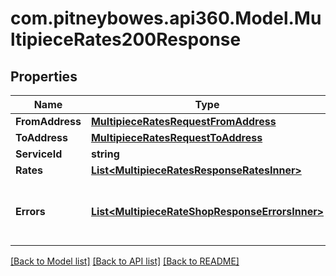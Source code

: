 # com.pitneybowes.api360.Model.MultipieceRates200Response

## Properties

Name | Type | Description | Notes
------------ | ------------- | ------------- | -------------
**FromAddress** | [**MultipieceRatesRequestFromAddress**](MultipieceRatesRequestFromAddress.md) |  | [optional] 
**ToAddress** | [**MultipieceRatesRequestToAddress**](MultipieceRatesRequestToAddress.md) |  | [optional] 
**ServiceId** | **string** | description | [optional] 
**Rates** | [**List&lt;MultipieceRatesResponseRatesInner&gt;**](MultipieceRatesResponseRatesInner.md) | description | [optional] 
**Errors** | [**List&lt;MultipieceRateShopResponseErrorsInner&gt;**](MultipieceRateShopResponseErrorsInner.md) | It display any error while getting rates | [optional] 

[[Back to Model list]](../README.md#documentation-for-models) [[Back to API list]](../README.md#documentation-for-api-endpoints) [[Back to README]](../README.md)


